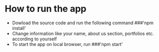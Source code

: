 # How to run the app
- Dowload the source code and run the following command
  ###'npm install'
- Change information like your name, about us section, portfolios etc. according to yourself
- To start the app on local browser, run
  ###'npm start'
